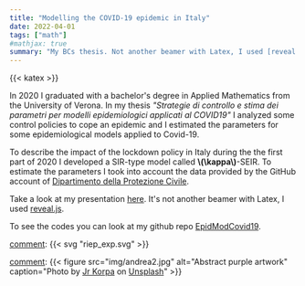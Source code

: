 ```yaml
---
title: "Modelling the COVID-19 epidemic in Italy"
date: 2022-04-01
tags: ["math"]
#mathjax: true
summary: "My BCs thesis. Not another beamer with Latex, I used [reveal.js](https://revealjs.com/)."
---
```


{{< katex >}}

In 2020 I graduated with a bachelor's degree in Applied Mathematics from the University of Verona. In my thesis *"Strategie di controllo e stima dei parametri per modelli epidemiologici applicati al COVID19"* I analyzed some control policies to cope an epidemic and I estimated the parameters for some epidemiological models applied to Covid-19.

To describe the impact of the lockdown policy in Italy during the the first part of 2020 I developed a SIR-type model called **\\(\kappa\\)**-SEIR. To estimate the parameters I took into account the data provided by the GitHub account of [Dipartimento della Protezione Civile](https://github.com/pcm-dpc/COVID-19).

Take a look at my presentation [here](https://andreamortaro.github.io/COVID/). It's not another beamer with Latex, I used [reveal.js](https://revealjs.com/).

To see the codes you can look at my github repo [EpidModCovid19](https://github.com/andreamortaro/EpidModCovid19).

[comment]: {{< svg "riep_exp.svg" >}}

[comment]: ![image](/img/andrea2.jpg)

[comment]: {{< figure
    src="img/andrea2.jpg"
    alt="Abstract purple artwork"
    caption="Photo by [Jr Korpa](https://unsplash.com/@jrkorpa) on [Unsplash](https://unsplash.com/)"
    >}}

[comment]:  ![image](/posts/sl-ex4-prostate-shrinkage/output_47_0.png)
